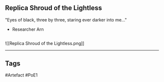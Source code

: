 ## Replica Shroud of the Lightless
"Eyes of black, three by three, staring ever darker into me..."
- Researcher Arn
##
![[Replica Shroud of the Lightless.png]]

---
## Tags
#Artefact
#PoE1